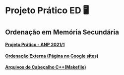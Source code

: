 # Projeto Prático ED 🖥️
## Ordenação em Memória Secundária

#### [Projeto Prático - ANP 2021/1](https://docs.google.com/document/d/1Tjppk_ZBpsjufptbCEXMNTsq1s3A1fKxLW-t0QPFkOs/edit#)
#### [Ordenação Externa (Página no Google sites)](https://sites.google.com/ufla.br/ordenacao-externa)
#### [Arquivos de Cabeçalho C++(Makefile)](https://docs.microsoft.com/pt-br/cpp/cpp/header-files-cpp?view=msvc-160)
